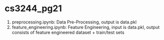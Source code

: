 # cs3244_pg21
1. preprocessing.ipynb: Data Pre-Processing, output is data.pkl  
2. feature_engineering.ipynb: Feature Engineering, input is data.pkl, output consists of feature engineered dataset + train/test sets
